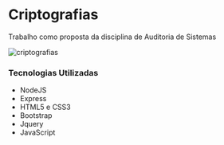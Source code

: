 # Criptografias
Trabalho como proposta da disciplina de Auditoria de Sistemas

![criptografias](https://github.com/JhonatanNobreBarboza/Criptografias/blob/master/imgLayout.PNG)

### Tecnologias Utilizadas

- NodeJS
- Express
- HTML5 e CSS3
- Bootstrap
- Jquery
- JavaScript

